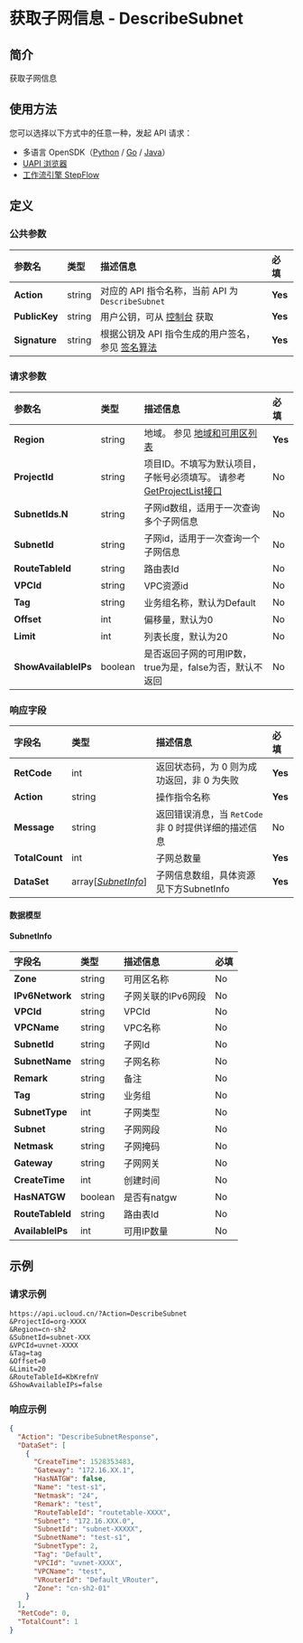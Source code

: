 # 获取子网信息 - DescribeSubnet

## 简介

获取子网信息





## 使用方法

您可以选择以下方式中的任意一种，发起 API 请求：
- 多语言 OpenSDK（[Python](https://github.com/ucloud/ucloud-sdk-python3) / [Go](https://github.com/ucloud/ucloud-sdk-go) / [Java](https://github.com/ucloud/ucloud-sdk-java)）
- [UAPI 浏览器](https://console.ucloud.cn/uapi/detail?id=DescribeSubnet)
- [工作流引擎 StepFlow](https://console.ucloud.cn/stepflow/manage/)

## 定义

### 公共参数

| 参数名 | 类型 | 描述信息 | 必填 |
|:---|:---|:---|:---|
| **Action**     | string  | 对应的 API 指令名称，当前 API 为 `DescribeSubnet`                        | **Yes** |
| **PublicKey**  | string  | 用户公钥，可从 [控制台](https://console.ucloud.cn/uapi/apikey) 获取                                             | **Yes** |
| **Signature**  | string  | 根据公钥及 API 指令生成的用户签名，参见 [签名算法](api/summary/signature.md)  | **Yes** |

### 请求参数

| 参数名 | 类型 | 描述信息 | 必填 |
|:---|:---|:---|:---|
| **Region** | string | 地域。 参见 [地域和可用区列表](api/summary/regionlist) |**Yes**|
| **ProjectId** | string | 项目ID。不填写为默认项目，子帐号必须填写。 请参考[GetProjectList接口](api/summary/get_project_list) |No|
| **SubnetIds.N** | string | 子网id数组，适用于一次查询多个子网信息 |No|
| **SubnetId** | string | 子网id，适用于一次查询一个子网信息 |No|
| **RouteTableId** | string | 路由表Id |No|
| **VPCId** | string | VPC资源id |No|
| **Tag** | string | 业务组名称，默认为Default |No|
| **Offset** | int | 偏移量，默认为0 |No|
| **Limit** | int | 列表长度，默认为20 |No|
| **ShowAvailableIPs** | boolean | 是否返回子网的可用IP数，true为是，false为否，默认不返回 |No|

### 响应字段

| 字段名 | 类型 | 描述信息 | 必填 |
|:---|:---|:---|:---|
| **RetCode** | int | 返回状态码，为 0 则为成功返回，非 0 为失败 |**Yes**|
| **Action** | string | 操作指令名称 |**Yes**|
| **Message** | string | 返回错误消息，当 `RetCode` 非 0 时提供详细的描述信息 |No|
| **TotalCount** | int | 子网总数量 |**Yes**|
| **DataSet** | array[[*SubnetInfo*](#SubnetInfo)] | 子网信息数组，具体资源见下方SubnetInfo |**Yes**|

#### 数据模型


#### SubnetInfo

| 字段名 | 类型 | 描述信息 | 必填 |
|:---|:---|:---|:---|
| **Zone** | string | 可用区名称 |No|
| **IPv6Network** | string | 子网关联的IPv6网段 |No|
| **VPCId** | string | VPCId |No|
| **VPCName** | string | VPC名称 |No|
| **SubnetId** | string | 子网Id |No|
| **SubnetName** | string | 子网名称 |No|
| **Remark** | string | 备注 |No|
| **Tag** | string | 业务组 |No|
| **SubnetType** | int | 子网类型 |No|
| **Subnet** | string | 子网网段 |No|
| **Netmask** | string | 子网掩码 |No|
| **Gateway** | string | 子网网关 |No|
| **CreateTime** | int | 创建时间 |No|
| **HasNATGW** | boolean | 是否有natgw |No|
| **RouteTableId** | string | 路由表Id |No|
| **AvailableIPs** | int | 可用IP数量 |No|

## 示例

### 请求示例
    
```
https://api.ucloud.cn/?Action=DescribeSubnet
&ProjectId=org-XXXX
&Region=cn-sh2
&SubnetId=subnet-XXX
&VPCId=uvnet-XXXX
&Tag=tag
&Offset=0
&Limit=20
&RouteTableId=KbKrefnV
&ShowAvailableIPs=false
```

### 响应示例
    
```json
{
  "Action": "DescribeSubnetResponse",
  "DataSet": [
    {
      "CreateTime": 1528353483,
      "Gateway": "172.16.XX.1",
      "HasNATGW": false,
      "Name": "test-s1",
      "Netmask": "24",
      "Remark": "test",
      "RouteTableId": "routetable-XXXX",
      "Subnet": "172.16.XXX.0",
      "SubnetId": "subnet-XXXXX",
      "SubnetName": "test-s1",
      "SubnetType": 2,
      "Tag": "Default",
      "VPCId": "uvnet-XXXX",
      "VPCName": "test",
      "VRouterId": "Default_VRouter",
      "Zone": "cn-sh2-01"
    }
  ],
  "RetCode": 0,
  "TotalCount": 1
}
```





